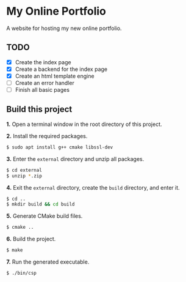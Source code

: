 # **My Online Portfolio**
A website for hosting my new online portfolio.
## **TODO**
 * [X] Create the index page
 * [X] Create a backend for the index page
 * [X] Create an html template engine
 * [ ] Create an error handler
 * [ ] Finish all basic pages
## **Build this project**
**1.** Open a terminal window in the root directory of this project.

**2.** Install the required packages.
```bash
$ sudo apt install g++ cmake libssl-dev
```
**3.** Enter the `external` directory and unzip all packages.
```bash
$ cd external
$ unzip *.zip
```
**4.** Exit the `external` directory, create the `build` directory, and enter it.
```bash
$ cd ..
$ mkdir build && cd build
```
**5.** Generate CMake build files.
```bash
$ cmake ..
```
**6.** Build the project.
```bash
$ make
```
**7.** Run the generated executable.
```bash
$ ./bin/csp
```
